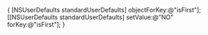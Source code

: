 
  {
    [NSUserDefaults standardUserDefaults] objectForKey:@"isFirst"];
    [[NSUserDefaults standardUserDefaults] setValue:@"NO" forKey:@"isFirst"];
  }
